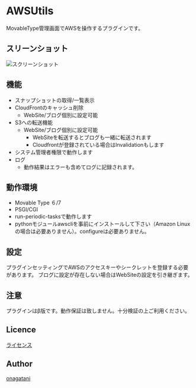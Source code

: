 AWSUtils
====

MovableType管理画面でAWSを操作するプラグインです。

## スリーンショット
![スクリーンショット](https://user-images.githubusercontent.com/375844/38234872-24368c7a-375a-11e8-9b74-4c5a3770642c.png)

## 機能
* スナップショットの取得/一覧表示  
* CloudFrontのキャッシュ削除  
  * WebSite/ブログ個別に設定可能  
* S3への転送機能  
  * WebSite/ブログ個別に設定可能  
    * WebSiteを転送するとブログも一緒に転送されます  
    * Cloudfrontが登録されている場合はInvalidationもします  
* システム管理者権限で動作します  
* ログ  
  * 動作結果はエラーも含めてログに記録されます。  

## 動作環境

* Movable Type ６/7  
* PSGI/CGI  
* run-periodic-tasksで動作します  
* pythonモジュールawscliを事前にインストールして下さい（Amazon Linuxの場合は必要ありません）。configureは必要ありません。  

## 設定
プラグインセッティングでAWSのアクセスキーやシークレットを登録する必要があります。
ブログに設定が存在しない場合はWebSiteの設定を引き継ぎます。

## 注意
プラグインはβ版です。動作保証は致しません。十分検証の上ご利用ください。

## Licence

[ライセンス](https://github.com/onagatani/MT-AWSUtils/blob/master/LICENSE)

## Author

[onagatani](https://github.com/onagatani)
